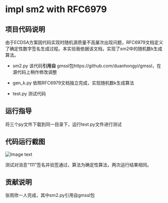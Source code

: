 # impl sm2 with RFC6979

## 项目代码说明

​        由于ECDSA方案因代码实现时随机源质量不高屡次出现问题，RFC6979文档定义了确定性数字签名生成过程。本实验我依据该文档，实现了sm2中的随机数k生成算法。

- sm2.py 该代码**引用自** gmssl包https://github.com/duanhongyi/gmssl，在源代码上稍作修改调整

- gen_k.py 依照RFC6979文档独立完成，实现随机数k生成算法
- test.py 测试代码

## 运行指导

将三个py文件下载到同一目录下，运行test.py文件进行测试

## 代码运行截图

![Image text]((https://github.com/rainppy/crypto/blob/cc9025c03669ddc739757e1f4109a9cc4b9db9ba/project4/shoot.png))

测试对消息“111”签名并验签通过，算法为确定性算法，两次运行结果相同。

## 贡献说明

张雨欣一人完成，其中sm2.py引用自gmssl包

